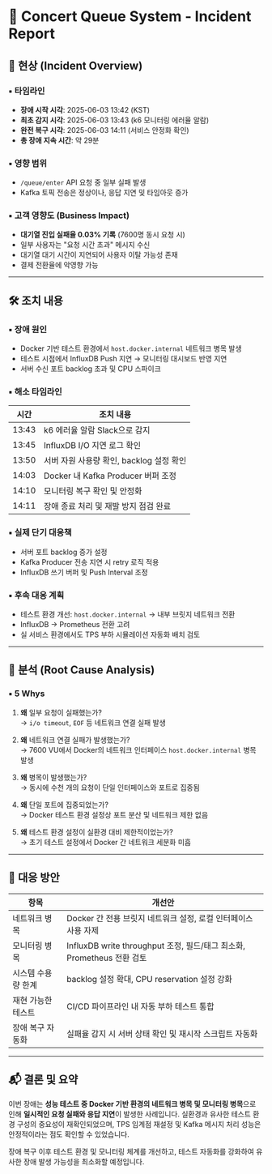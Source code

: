 # 🎫 Concert Queue System - Incident Report

## 📍 현상 (Incident Overview)

### ▪️ 타임라인
- **장애 시작 시각**: 2025-06-03 13:42 (KST)
- **최초 감지 시각**: 2025-06-03 13:43 (k6 모니터링 에러율 알람)
- **완전 복구 시각**: 2025-06-03 14:11 (서비스 안정화 확인)
- **총 장애 지속 시간**: 약 29분

### ▪️ 영향 범위
- `/queue/enter` API 요청 중 일부 실패 발생
- Kafka 토픽 전송은 정상이나, 응답 지연 및 타임아웃 증가

### ▪️ 고객 영향도 (Business Impact)
- **대기열 진입 실패율 0.03% 기록** (7600명 동시 요청 시)
- 일부 사용자는 "요청 시간 초과" 메시지 수신
- 대기열 대기 시간이 지연되어 사용자 이탈 가능성 존재
- 결제 전환율에 악영향 가능

---

## 🛠 조치 내용

### ▪️ 장애 원인
- Docker 기반 테스트 환경에서 `host.docker.internal` 네트워크 병목 발생
- 테스트 시점에서 InfluxDB Push 지연 → 모니터링 대시보드 반영 지연
- 서버 수신 포트 backlog 초과 및 CPU 스파이크

### ▪️ 해소 타임라인
| 시간           | 조치 내용                           |
|----------------|------------------------------------|
| 13:43          | k6 에러율 알람 Slack으로 감지            |
| 13:45          | InfluxDB I/O 지연 로그 확인               |
| 13:50          | 서버 자원 사용량 확인, backlog 설정 확인 |
| 14:03          | Docker 내 Kafka Producer 버퍼 조정       |
| 14:10          | 모니터링 복구 확인 및 안정화                |
| 14:11          | 장애 종료 처리 및 재발 방지 점검 완료       |

### ▪️ 실제 단기 대응책
- 서버 포트 backlog 증가 설정
- Kafka Producer 전송 지연 시 retry 로직 적용
- InfluxDB 쓰기 버퍼 및 Push Interval 조정

### ▪️ 후속 대응 계획
- 테스트 환경 개선: `host.docker.internal` → 내부 브릿지 네트워크 전환
- InfluxDB → Prometheus 전환 고려
- 실 서비스 환경에서도 TPS 부하 시뮬레이션 자동화 배치 검토

---

## 🔎 분석 (Root Cause Analysis)

### ▪️ 5 Whys

1. **왜** 일부 요청이 실패했는가?  
   → `i/o timeout`, `EOF` 등 네트워크 연결 실패 발생

2. **왜** 네트워크 연결 실패가 발생했는가?  
   → 7600 VU에서 Docker의 네트워크 인터페이스 `host.docker.internal` 병목 발생

3. **왜** 병목이 발생했는가?  
   → 동시에 수천 개의 요청이 단일 인터페이스와 포트로 집중됨

4. **왜** 단일 포트에 집중되었는가?  
   → Docker 테스트 환경 설정상 포트 분산 및 네트워크 제한 없음

5. **왜** 테스트 환경 설정이 실환경 대비 제한적이었는가?  
   → 초기 테스트 설정에서 Docker 간 네트워크 세분화 미흡

---

## 🧩 대응 방안

| 항목              | 개선안                                                         |
|-------------------|----------------------------------------------------------------|
| 네트워크 병목      | Docker 간 전용 브릿지 네트워크 설정, 로컬 인터페이스 사용 자제           |
| 모니터링 병목      | InfluxDB write throughput 조정, 필드/태그 최소화, Prometheus 전환 검토 |
| 시스템 수용량 한계 | backlog 설정 확대, CPU reservation 설정 강화                         |
| 재현 가능한 테스트 | CI/CD 파이프라인 내 자동 부하 테스트 통합                             |
| 장애 복구 자동화   | 실패율 감지 시 서버 상태 확인 및 재시작 스크립트 자동화                 |

---

## 📬 결론 및 요약

이번 장애는 **성능 테스트 중 Docker 기반 환경의 네트워크 병목 및 모니터링 병목**으로 인해 **일시적인 요청 실패와 응답 지연**이 발생한 사례입니다. 실환경과 유사한 테스트 환경 구성의 중요성이 재확인되었으며, TPS 임계점 재설정 및 Kafka 메시지 처리 성능은 안정적이라는 점도 확인할 수 있었습니다.

장애 복구 이후 테스트 환경 및 모니터링 체계를 개선하고, 테스트 자동화를 강화하여 유사한 장애 발생 가능성을 최소화할 예정입니다.
